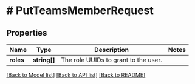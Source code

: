 # # PutTeamsMemberRequest

## Properties

Name | Type | Description | Notes
------------ | ------------- | ------------- | -------------
**roles** | **string[]** | The role UUIDs to grant to the user. |

[[Back to Model list]](../../README.md#models) [[Back to API list]](../../README.md#endpoints) [[Back to README]](../../README.md)
